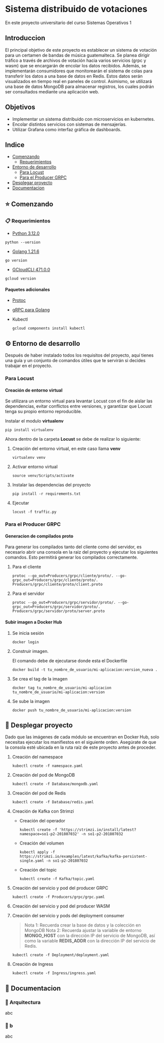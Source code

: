 # Sistema distribuido de votaciones

En este proyecto universitario del curso Sistemas Operativos 1

## Introduccion

El principal objetivo de este proyecto es establecer un sistema de votación para un certamen de bandas de música guatemalteca. Se planea dirigir tráfico a través de archivos de votación hacia varios servicios (grpc y wasm) que se encargarán de encolar los datos recibidos. Además, se implementarán consumidores que monitorearán el sistema de colas para transferir los datos a una base de datos en Redis. Estos datos serán visualizados en tiempo real en paneles de control. Asimismo, se utilizará una base de datos MongoDB para almacenar registros, los cuales podrán ser consultados mediante una aplicación web.

## Objetivos

* Implementar un sistema distribuido con microservicios en kubernetes.
* Encolar distintos servicios con sistemas de mensajerías.
* Utilizar Grafana como interfaz gráfica de dashboards.

## Indice

* [Comenzando](#comenzando)
    * [Requerimientos](#requerimientos)
* [Entorno de desarrollo](#entorno-desarrollo)
    * [Para Locust](#para-locust)
    * [Para el Producer GRPC](#para-producer-grpc)
* [Desplegar proyecto](#desplegar-proyecto)
* [Documentacion](#documentacion)

## ⭐ Comenzando <div id='comenzando'></div>

### 📋 Requerimientos <div id='requerimientos'></div>

* [Python 3.12.0](https://www.python.org/downloads/)
```console
python --version
```

* [Golang 1.21.6](https://go.dev/doc/install)
```console
go version
```

* [GCloudCLI 471.0.0](https://cloud.google.com/sdk?hl=es-419)
```console
gcloud version
```

#### Paquetes adicionales

* [Protoc](https://www.geeksforgeeks.org/how-to-install-protocol-buffers-on-windows/)

* [gRPC para Golang](https://grpc.io/docs/languages/go/quickstart/)

* Kubectl

    ```console
    gcloud components install kubectl
    ```

## ⚙️ Entorno de desarrollo <div id='entorno-desarrollo'></div>

Después de haber instalado todos los requisitos del proyecto, aquí tienes una guía y un conjunto de comandos útiles que te servirán si decides trabajar en el proyecto.

### Para Locust <div id='para-locust'></div>

#### Creación de entorno virtual

Se utilizara un entorno virtual para levantar Locust con el fin de aislar las dependencias, evitar conflictos entre versiones, y garantizar que Locust tenga su propio entorno reproducible.

Instalar el modulo **virtualenv**

```console
pip install virtualenv
```

Ahora dentro de la carpeta **Locust** se debe de realizar lo siguiente:

1. Creación del entorno virtual, en este caso llama **venv**

    ```console
    virtualenv venv
    ```

2. Activar entorno virtual

    ```console
    source venv/Scripts/activate
    ```

3. Instalar las dependencias del proyecto

    ```console
    pip install -r requirements.txt
    ```

4. Ejecutar

    ```console
    locust -f traffic.py
    ```

### Para el Producer GRPC <div id='para-producer-grpc'></div>

#### Generacion de compilados proto

Para generar los compilados tanto del cliente como del servidor, es necesario abrir una consola en la raiz del proyecto y ejecutar los siguientes comandos. Esto permitirá generar los compilados correctamente.

1. Para el cliente

    ```console
    protoc --go_out=Producers/grpc/cliente/proto/. --go-grpc_out=Producers/grpc/cliente/proto/. Producers/grpc/cliente/proto/client.proto
    ```

2. Para el servidor

    ```console
    protoc --go_out=Producers/grpc/servidor/proto/. --go-grpc_out=Producers/grpc/servidor/proto/. Producers/grpc/servidor/proto/server.proto
    ```

#### Subir imagen a Docker Hub

1. Se inicia sesión

    ```console
    docker login
    ```

2. Construir imagen.

    El comando debe de ejecutarse donde esta el Dockerfile

    ```console
    docker build -t tu_nombre_de_usuario/mi-aplicacion:version_nueva .
    ```

3. Se crea el tag de la imagen

    ```console
    docker tag tu_nombre_de_usuario/mi-aplicacion tu_nombre_de_usuario/mi-aplicacion:version
    ```

4. Se sube la imagen

    ```console
    docker push tu_nombre_de_usuario/mi-aplicacion:version
    ```

## 🚀 Desplegar proyecto <div id='desplegar-proyecto'></div>

Dado que las imágenes de cada módulo se encuentran en Docker Hub, solo necesitas ejecutar los manifiestos en el siguiente orden. Asegúrate de que la consola esté ubicada en la ruta raíz de este proyecto antes de proceder.

1. Creación del namespace

    ```console
    kubectl create -f namespace.yaml
    ```

2. Creación del pod de MongoDB

    ```console
    kubectl create -f Database/mongodb.yaml
    ```

3. Creación del pod de Redis

    ```console
    kubectl create -f Database/redis.yaml
    ```

4. Creación de Kafka con Strimzi

    * Creación del operador

        ```console
        kubectl create -f 'https://strimzi.io/install/latest?namespace=so1-p2-201807032' -n so1-p2-201807032
        ```

    * Creación del volumen

        ```console
        kubectl apply -f https://strimzi.io/examples/latest/kafka/kafka-persistent-single.yaml -n so1-p2-201807032
        ```

    * Creación del topic

        ```console
        kubectl create -f Kafka/topic.yaml
        ```

5. Creación del servicio y pod del producer GRPC

    ```console
    kubectl create -f Producers/grpc/grpc.yaml
    ```

6. Creación del servicio y pod del producer WASM

    <!-- ```console
    ``` -->

7. Creación del servicio y pods del deployment consumer

    > Nota 1: Recuerda crear la base de datos y la colección en MongoDB
    > Nota 2: Recuerda ajustar la variable de entorno **MONGO_HOST** con la dirección IP del servicio de MongoDB, así como la variable **REDIS_ADDR** con la dirección IP del servicio de Redis.

    ```console
    kubectl create -f Deployment/deployment.yaml
    ```

8. Creación de Ingress

    ```console
    kubectl create -f Ingress/ingress.yaml
    ```

## 📖 Documentacion <div id='documentacion'></div>

### 🎡 Arquitectura

abc

### 📑 b
abc